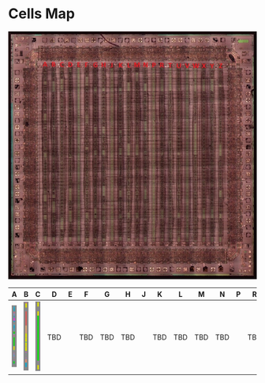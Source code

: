 # Cells Map

![VRC6_Rows.jpg](imgstore/VRC6_Rows.jpg)

|A|B|C|D|E|F|G|H|J|K|L|M|N|P|R|T|U|V|W|X|Y|Z|
|---|---|---|---|---|---|---|---|---|---|---|---|---|---|---|---|---|---|---|---|---|---|
|![RowA_Cells.jpg](imgstore/RowA_Cells.jpg)|![RowB_Cells.jpg](imgstore/RowB_Cells.jpg)|![RowC_Cells.jpg](imgstore/RowC_Cells.jpg)|TBD| |TBD|TBD|TBD| |TBD|TBD|TBD|TBD| |TBD|TBD|TBD| |TBD|TBD|TBD|TBD|
